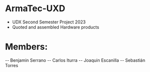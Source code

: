 # ArmaTec-UXD
- UDX Second Semester Project 2023
- Quoted and assembled Hardware products

# Members:
-- Benjamin Serrano
-- Carlos Iturra
-- Joaquin Escanilla
-- Sebastián Torres
